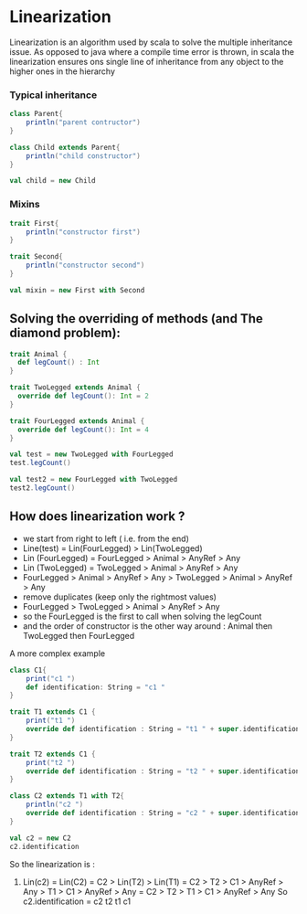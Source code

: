 # Linearization

Linearization is an algorithm used by scala to solve the multiple inheritance issue. 
As opposed to java where a compile time error is thrown, in scala the linearization ensures ons single
line of inheritance from any object to the higher ones in the hierarchy

### Typical inheritance
```scala mdoc 
class Parent{
    println("parent contructor")
}

class Child extends Parent{
    println("child constructor")
}

val child = new Child
```

### Mixins 
```scala mdoc
trait First{
    println("constructor first")
}

trait Second{
    println("constructor second")
}

val mixin = new First with Second
```

## Solving the overriding of methods (and The diamond problem): 
```scala mdoc
trait Animal {
  def legCount() : Int
}

trait TwoLegged extends Animal {
  override def legCount(): Int = 2
}

trait FourLegged extends Animal {
  override def legCount(): Int = 4
}

val test = new TwoLegged with FourLegged
test.legCount()

val test2 = new FourLegged with TwoLegged
test2.legCount()
```

## How does linearization work ? 
* we start from right to left ( i.e. from the end)
* Line(test) = Lin(FourLegged) > Lin(TwoLegged)
* Lin (FourLegged) = FourLegged > Animal > AnyRef > Any
* Lin (TwoLegged) = TwoLegged > Animal > AnyRef > Any
* FourLegged > Animal > AnyRef > Any > TwoLegged > Animal > AnyRef > Any
* remove duplicates (keep only the rightmost values)
* FourLegged > TwoLegged > Animal > AnyRef > Any
* so the FourLegged is the first to call when solving the legCount
* and the order of constructor is the other way around : Animal then TwoLegged then FourLegged


A more complex example
```scala mdoc
class C1{
    print("c1 ") 
    def identification: String = "c1 "
}

trait T1 extends C1 {
    print("t1 ") 
    override def identification : String = "t1 " + super.identification
}

trait T2 extends C1 {
    print("t2 ")     
    override def identification : String = "t2 " + super.identification
}

class C2 extends T1 with T2{
    println("c2 ")
    override def identification : String = "c2 " + super.identification
} 

val c2 = new C2
c2.identification   
```
So the linearization is : 
1. Lin(c2) = Lin(C2)
 = C2 > Lin(T2) > Lin(T1)
 = C2 > T2 > C1 > AnyRef > Any > T1 > C1 > AnyRef > Any
 = C2 > T2 > T1 > C1 > AnyRef > Any
So c2.identification = c2 t2 t1 c1 
